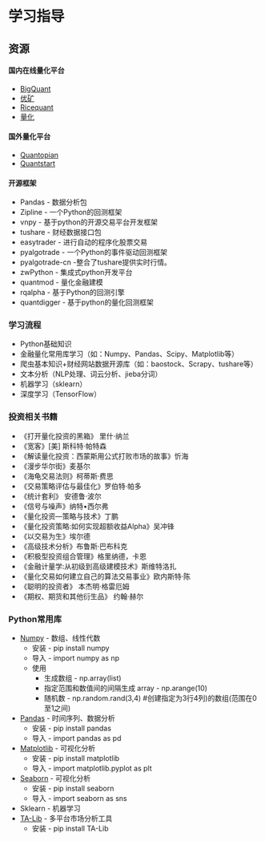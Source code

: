 # 学习指导

## 资源

#### 国内在线量化平台
+ [BigQuant](https://bigquant.com/)
+ [优矿](https://uqer.io/)
+ [Ricequant](https://www.ricequant.com/welcome/)
+ [量化](https://www.myquant.cn/)

#### 国外量化平台
+ [Quantopian](https://www.quantopian.com/)
+ [Quantstart](https://www.quantstart.com/)

#### 开源框架
+ Pandas - 数据分析包
+ Zipline - 一个Python的回测框架
+ vnpy - 基于python的开源交易平台开发框架
+ tushare - 财经数据接口包
+ easytrader - 进行自动的程序化股票交易
+ pyalgotrade - 一个Python的事件驱动回测框架
+ pyalgotrade-cn -整合了tushare提供实时行情。
+ zwPython - 集成式python开发平台
+ quantmod - 量化金融建模
+ rqalpha - 基于Python的回测引擎
+ quantdigger - 基于python的量化回测框架

### 学习流程
+ Python基础知识
+ 金融量化常用库学习（如：Numpy、Pandas、Scipy、Matplotlib等）
+ 爬虫基本知识+财经网站数据开源库（如：baostock、Scrapy、tushare等）
+ 文本分析（NLP处理、词云分析、jieba分词）
+ 机器学习（sklearn）
+ 深度学习（TensorFlow）

### 投资相关书籍
+ 《打开量化投资的黑箱》 里什·纳兰
+ 《宽客》[美] 斯科特·帕特森
+ 《解读量化投资：西蒙斯用公式打败市场的故事》忻海
+ 《漫步华尔街》麦基尔
+ 《海龟交易法则》柯蒂斯·费思
+ 《交易策略评估与最佳化》罗伯特·帕多
+ 《统计套利》 安德鲁·波尔
+ 《信号与噪声》纳特•西尔弗
+ 《量化投资—策略与技术》丁鹏
+ 《量化投资策略:如何实现超额收益Alpha》吴冲锋
+ 《以交易为生》埃尔德
+ 《高级技术分析》布鲁斯·巴布科克
+ 《积极型投资组合管理》格里纳德，卡恩
+ 《金融计量学:从初级到高级建模技术》斯维特洛扎
+ 《量化交易如何建立自己的算法交易事业》欧内斯特·陈
+ 《聪明的投资者》 本杰明·格雷厄姆
+ 《期权、期货和其他衍生品》 约翰·赫尔

### Python常用库
+ [Numpy](https://pypi.org/project/numpy/) - 数组、线性代数
  + 安装 - pip install numpy
  + 导入 - import numpy as np
  + 使用
    + 生成数组 - np.array(list)
    + 指定范围和数值间的间隔生成 array - np.arange(10)
    + 随机数 - np.random.rand(3,4) #创建指定为3行4列)的数组(范围在0至1之间)
+ [Pandas](https://pypi.org/project/pandas/) - 时间序列、数据分析
    + 安装 - pip install pandas
    + 导入 - import pandas as pd
+ [Matplotlib](https://pypi.org/project/matplotlib/) - 可视化分析
    + 安装 - pip install matplotlib
    + 导入 - import matplotlib.pyplot as plt
+ [Seaborn](https://pypi.org/project/seaborn/) - 可视化分析
    + 安装 - pip install seaborn
    + 导入 - import seaborn as sns
+ Sklearn    - 机器学习
+ [TA-Lib](https://pypi.org/project/TA-Lib/) - 多平台市场分析工具
    + 安装 - pip install TA-Lib

